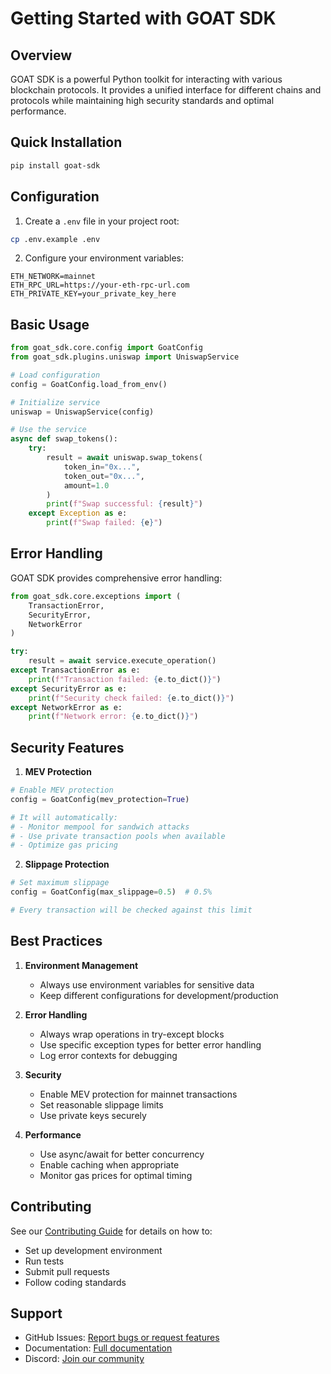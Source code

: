 # Getting Started with GOAT SDK

## Overview
GOAT SDK is a powerful Python toolkit for interacting with various blockchain protocols. It provides a unified interface for different chains and protocols while maintaining high security standards and optimal performance.

## Quick Installation

```bash
pip install goat-sdk
```

## Configuration

1. Create a `.env` file in your project root:
```bash
cp .env.example .env
```

2. Configure your environment variables:
```env
ETH_NETWORK=mainnet
ETH_RPC_URL=https://your-eth-rpc-url.com
ETH_PRIVATE_KEY=your_private_key_here
```

## Basic Usage

```python
from goat_sdk.core.config import GoatConfig
from goat_sdk.plugins.uniswap import UniswapService

# Load configuration
config = GoatConfig.load_from_env()

# Initialize service
uniswap = UniswapService(config)

# Use the service
async def swap_tokens():
    try:
        result = await uniswap.swap_tokens(
            token_in="0x...",
            token_out="0x...",
            amount=1.0
        )
        print(f"Swap successful: {result}")
    except Exception as e:
        print(f"Swap failed: {e}")
```

## Error Handling

GOAT SDK provides comprehensive error handling:

```python
from goat_sdk.core.exceptions import (
    TransactionError,
    SecurityError,
    NetworkError
)

try:
    result = await service.execute_operation()
except TransactionError as e:
    print(f"Transaction failed: {e.to_dict()}")
except SecurityError as e:
    print(f"Security check failed: {e.to_dict()}")
except NetworkError as e:
    print(f"Network error: {e.to_dict()}")
```

## Security Features

1. **MEV Protection**
```python
# Enable MEV protection
config = GoatConfig(mev_protection=True)

# It will automatically:
# - Monitor mempool for sandwich attacks
# - Use private transaction pools when available
# - Optimize gas pricing
```

2. **Slippage Protection**
```python
# Set maximum slippage
config = GoatConfig(max_slippage=0.5)  # 0.5%

# Every transaction will be checked against this limit
```

## Best Practices

1. **Environment Management**
   - Always use environment variables for sensitive data
   - Keep different configurations for development/production

2. **Error Handling**
   - Always wrap operations in try-except blocks
   - Use specific exception types for better error handling
   - Log error contexts for debugging

3. **Security**
   - Enable MEV protection for mainnet transactions
   - Set reasonable slippage limits
   - Use private keys securely

4. **Performance**
   - Use async/await for better concurrency
   - Enable caching when appropriate
   - Monitor gas prices for optimal timing

## Contributing

See our [Contributing Guide](./contributing.md) for details on how to:
- Set up development environment
- Run tests
- Submit pull requests
- Follow coding standards

## Support

- GitHub Issues: [Report bugs or request features](https://github.com/your-repo/issues)
- Documentation: [Full documentation](https://your-docs-url.com)
- Discord: [Join our community](https://discord.gg/your-server)

